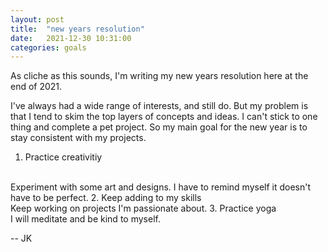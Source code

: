 ```yaml
---
layout: post
title:  "new years resolution"
date:   2021-12-30 10:31:00
categories: goals
---
```


As cliche as this sounds, I'm writing my new years resolution here at the end of 2021. 

I've always had a wide range of interests, and still do. But my problem is that I tend to skim the top layers of concepts and ideas. I can't stick to one thing and complete a pet project. So my main goal for the new year is to stay consistent with my projects.

1. Practice creativitiy
<br />
Experiment with some art and designs. I have to remind myself it doesn't have to be perfect. 
2. Keep adding to my skills
<br />
Keep working on projects I'm passionate about.
3. Practice yoga
<br />
I will meditate and be kind to myself.

-- JK


